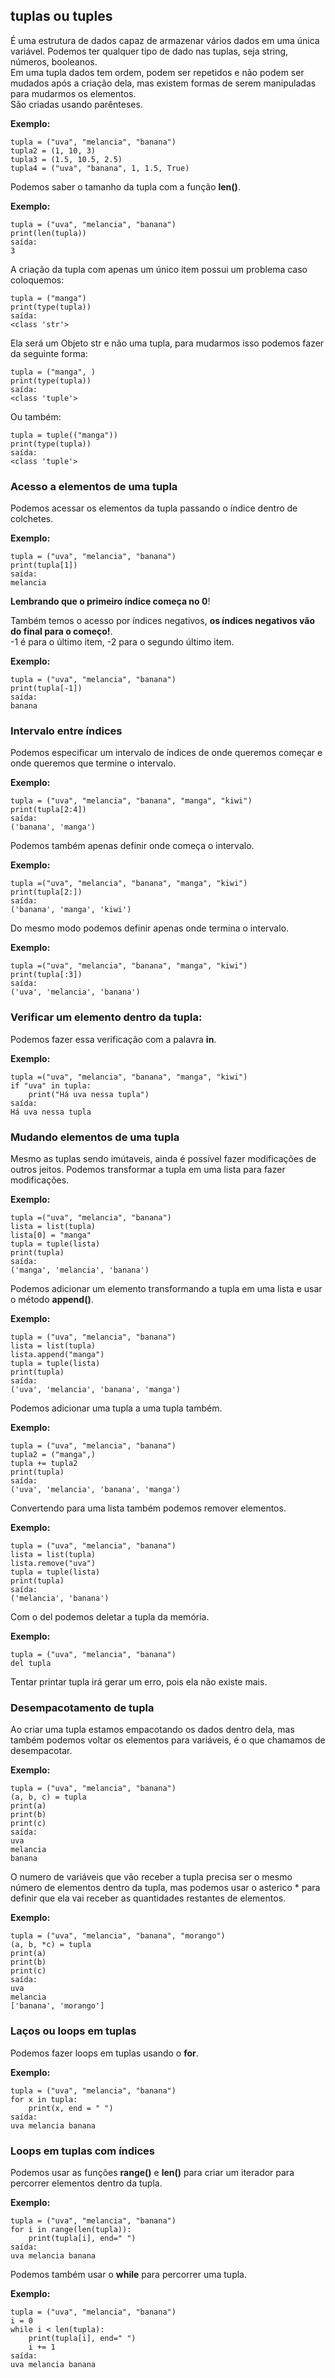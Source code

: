 ## tuplas ou tuples

É uma estrutura de dados capaz de armazenar vários dados em uma única variável. Podemos ter qualquer tipo de dado nas tuplas, seja string, números, booleanos. <br>
Em uma tupla dados tem ordem, podem ser repetidos e não podem ser mudados após a criação dela, mas existem formas de serem manipuladas para mudarmos os elementos. <br>
São criadas usando parênteses.

**Exemplo:**

    tupla = ("uva", "melancia", "banana")
    tupla2 = (1, 10, 3)
    tupla3 = (1.5, 10.5, 2.5)
    tupla4 = ("uva", "banana", 1, 1.5, True)   

Podemos saber o tamanho da tupla com a função **len()**.

**Exemplo:**

    tupla = ("uva", "melancia", "banana")
    print(len(tupla))
    saída:
    3
    
A criação da tupla com apenas um único item possui um problema
caso coloquemos:

    tupla = ("manga")
    print(type(tupla))
    saída:
    <class 'str'>
    
Ela será um Objeto str e não uma tupla, para mudarmos isso podemos fazer da seguinte forma:

    tupla = ("manga", )
    print(type(tupla))
    saída:
    <class 'tuple'>
    
Ou também:
    
    tupla = tuple(("manga"))
    print(type(tupla))
    saída:
    <class 'tuple'>
    
### Acesso a elementos de uma tupla

Podemos acessar os elementos da tupla passando o índice dentro de colchetes.

**Exemplo:**

    tupla = ("uva", "melancia", "banana")
    print(tupla[1])
    saída:
    melancia

**Lembrando que o primeiro índice começa no 0**!

Também temos o acesso por índices negativos, **os índices negativos vão do final para o começo!**.<br>
-1 é para o último item, -2 para o segundo último item.

**Exemplo:**

    tupla = ("uva", "melancia", "banana")
    print(tupla[-1])
    saída:
    banana

### Intervalo entre índices

Podemos especificar um intervalo de índices de onde queremos começar e onde queremos que termine o intervalo.

**Exemplo:**

    tupla = ("uva", "melancia", "banana", "manga", "kiwi")
    print(tupla[2:4])
    saída:
    ('banana', 'manga')

Podemos também apenas definir onde começa o intervalo.

**Exemplo:**

    tupla =("uva", "melancia", "banana", "manga", "kiwi")
    print(tupla[2:])
    saída:
    ('banana', 'manga', 'kiwi')

Do mesmo modo podemos definir apenas onde termina o intervalo.

**Exemplo:**

    tupla =("uva", "melancia", "banana", "manga", "kiwi")
    print(tupla[:3])
    saída:
    ('uva', 'melancia', 'banana')

### Verificar um elemento dentro da tupla:

Podemos fazer essa verificação com a palavra **in**.

**Exemplo:**

    tupla =("uva", "melancia", "banana", "manga", "kiwi")
    if "uva" in tupla:
        print("Há uva nessa tupla")
    saída:
    Há uva nessa tupla

### Mudando elementos de uma tupla

Mesmo as tuplas sendo imútaveis, ainda é possível fazer modificações de outros jeitos.
Podemos transformar a tupla em uma lista para fazer modificações.

**Exemplo:**

    tupla =("uva", "melancia", "banana")
    lista = list(tupla)
    lista[0] = "manga"
    tupla = tuple(lista)
    print(tupla)
    saída:
    ('manga', 'melancia', 'banana')

Podemos adicionar um elemento transformando a tupla em uma lista e usar o método **append()**.

**Exemplo:**
    
    tupla = ("uva", "melancia", "banana")
    lista = list(tupla)
    lista.append("manga")
    tupla = tuple(lista)
    print(tupla)
    saída:
    ('uva', 'melancia', 'banana', 'manga')

Podemos adicionar uma tupla a uma tupla também.

**Exemplo:**

    tupla = ("uva", "melancia", "banana")
    tupla2 = ("manga",)
    tupla += tupla2
    print(tupla)
    saída:
    ('uva', 'melancia', 'banana', 'manga')

Convertendo para uma lista também podemos remover elementos.

**Exemplo:**
    
    tupla = ("uva", "melancia", "banana")
    lista = list(tupla)
    lista.remove("uva")
    tupla = tuple(lista)
    print(tupla)
    saída:
    ('melancia', 'banana')
    
Com o del podemos deletar a tupla da memória.

**Exemplo:**

    tupla = ("uva", "melancia", "banana")
    del tupla
    
Tentar printar tupla irá gerar um erro, pois ela não existe mais.

### Desempacotamento de tupla

Ao criar uma tupla estamos empacotando os dados dentro dela, mas também podemos voltar os elementos para variáveis, é o que chamamos de desempacotar.

**Exemplo:**

    tupla = ("uva", "melancia", "banana")
    (a, b, c) = tupla
    print(a)
    print(b)
    print(c)
    saída:
    uva
    melancia
    banana
    
O numero de variáveis que vão receber a tupla precisa ser o mesmo número de elementos dentro da tupla, mas podemos usar o asterico * para definir que ela vai receber as quantidades restantes de elementos.

**Exemplo:**

    tupla = ("uva", "melancia", "banana", "morango")
    (a, b, *c) = tupla
    print(a)
    print(b)
    print(c)
    saída:
    uva
    melancia
    ['banana', 'morango']
    
### Laços ou loops em tuplas

Podemos fazer loops em tuplas usando o **for**.

**Exemplo:**

    tupla = ("uva", "melancia", "banana")
    for x in tupla:
        print(x, end = " ")
    saída:
    uva melancia banana
    
### Loops em tuplas com índices

Podemos usar as funções **range()** e **len()** para criar um iterador para percorrer elementos dentro da tupla.

**Exemplo:**

    tupla = ("uva", "melancia", "banana")
    for i in range(len(tupla)):
        print(tupla[i], end=" ")
    saída:
    uva melancia banana
    
Podemos também usar o **while** para percorrer uma tupla.

**Exemplo:**

    tupla = ("uva", "melancia", "banana")
    i = 0
    while i < len(tupla):
        print(tupla[i], end=" ")
        i += 1
    saída:
    uva melancia banana
